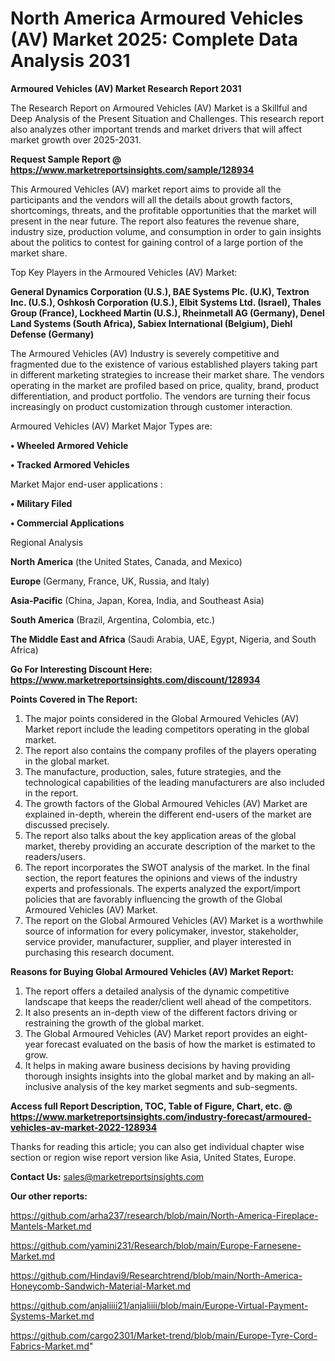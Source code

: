 # North America Armoured Vehicles (AV) Market 2025: Complete Data Analysis 2031

<strong>Armoured Vehicles (AV) Market Research Report 2031</strong>

The Research Report on Armoured Vehicles (AV) Market is a Skillful and Deep Analysis of the Present Situation and Challenges. This research report also analyzes other important trends and market drivers that will affect market growth over 2025-2031.

<strong>Request Sample Report @ <a href=https://www.marketreportsinsights.com/sample/128934>https://www.marketreportsinsights.com/sample/128934</a></strong>

This Armoured Vehicles (AV) market report aims to provide all the participants and the vendors will all the details about growth factors, shortcomings, threats, and the profitable opportunities that the market will present in the near future. The report also features the revenue share, industry size, production volume, and consumption in order to gain insights about the politics to contest for gaining control of a large portion of the market share.

Top Key Players in the Armoured Vehicles (AV) Market:

<strong>General Dynamics Corporation (U.S.), BAE Systems Plc. (U.K), Textron Inc. (U.S.), Oshkosh Corporation (U.S.), Elbit Systems Ltd. (Israel), Thales Group (France), Lockheed Martin (U.S.), Rheinmetall AG (Germany), Denel Land Systems (South Africa), Sabiex International (Belgium), Diehl Defense (Germany)</strong>

The Armoured Vehicles (AV) Industry is severely competitive and fragmented due to the existence of various established players taking part in different marketing strategies to increase their market share. The vendors operating in the market are profiled based on price, quality, brand, product differentiation, and product portfolio. The vendors are turning their focus increasingly on product customization through customer interaction.

Armoured Vehicles (AV) Market Major Types are:

<strong>• Wheeled Armored Vehicle

• Tracked Armored Vehicles</strong>

Market Major end-user applications :

<strong>• Military Filed

• Commercial Applications</strong>

Regional Analysis

</u><strong><b>North America</b></strong> (the United States, Canada, and Mexico)

<strong><b>Europe </b></strong>(Germany, France, UK, Russia, and Italy)

<strong><b>Asia-Pacific</b></strong> (China, Japan, Korea, India, and Southeast Asia)

<strong><b>South America</b></strong> (Brazil, Argentina, Colombia, etc.)

<strong><b>The Middle East and Africa</b></strong> (Saudi Arabia, UAE, Egypt, Nigeria, and South Africa)

<strong>Go For Interesting Discount Here: <a href=https://www.marketreportsinsights.com/discount/128934>https://www.marketreportsinsights.com/discount/128934</a></strong>

<strong>Points Covered in The Report:</strong>
<ol>
  <li>The major points considered in the Global Armoured Vehicles (AV) Market report include the leading competitors operating in the global market.</li>
  <li>The report also contains the company profiles of the players operating in the global market.</li>
  <li>The manufacture, production, sales, future strategies, and the technological capabilities of the leading manufacturers are also included in the report.</li>
  <li>The growth factors of the Global Armoured Vehicles (AV) Market are explained in-depth, wherein the different end-users of the market are discussed precisely.</li>
  <li>The report also talks about the key application areas of the global market, thereby providing an accurate description of the market to the readers/users.</li>
  <li>The report incorporates the SWOT analysis of the market. In the final section, the report features the opinions and views of the industry experts and professionals. The experts analyzed the export/import policies that are favorably influencing the growth of the Global Armoured Vehicles (AV) Market.</li>
  <li>The report on the Global Armoured Vehicles (AV) Market is a worthwhile source of information for every policymaker, investor, stakeholder, service provider, manufacturer, supplier, and player interested in purchasing this research document.</li>
</ol>
<strong>Reasons for Buying Global Armoured Vehicles (AV) Market Report:</strong>

<ol>
  <li>The report offers a detailed analysis of the dynamic competitive landscape that keeps the reader/client well ahead of the competitors.</li>
  <li>It also presents an in-depth view of the different factors driving or restraining the growth of the global market.</li>
  <li>The Global Armoured Vehicles (AV) Market report provides an eight-year forecast evaluated on the basis of how the market is estimated to grow.</li>
  <li>It helps in making aware business decisions by having providing thorough insights insights into the global market and by making an all-inclusive analysis of the key market segments and sub-segments.</li>
</ol>
<strong>Access full Report Description, TOC, Table of Figure, Chart, etc. @ <a href=https://www.marketreportsinsights.com/industry-forecast/armoured-vehicles-av-market-2022-128934>https://www.marketreportsinsights.com/industry-forecast/armoured-vehicles-av-market-2022-128934</a></strong>


Thanks for reading this article; you can also get individual chapter wise section or region wise report version like Asia, United States, Europe.

<strong>Contact Us:</strong>
sales@marketreportsinsights.com

<strong>Our other reports:</strong>

<a href=https://github.com/arha237/research/blob/main/North-America-Fireplace-Mantels-Market.md>https://github.com/arha237/research/blob/main/North-America-Fireplace-Mantels-Market.md</a>

<a href=https://github.com/yamini231/Research/blob/main/Europe-Farnesene-Market.md>https://github.com/yamini231/Research/blob/main/Europe-Farnesene-Market.md</a>

<a href=https://github.com/Hindavi9/Researchtrend/blob/main/North-America-Honeycomb-Sandwich-Material-Market.md>https://github.com/Hindavi9/Researchtrend/blob/main/North-America-Honeycomb-Sandwich-Material-Market.md</a>

<a href=https://github.com/anjaliiii21/anjaliiii/blob/main/Europe-Virtual-Payment-Systems-Market.md>https://github.com/anjaliiii21/anjaliiii/blob/main/Europe-Virtual-Payment-Systems-Market.md</a>

<a href=https://github.com/cargo2301/Market-trend/blob/main/Europe-Tyre-Cord-Fabrics-Market.md>https://github.com/cargo2301/Market-trend/blob/main/Europe-Tyre-Cord-Fabrics-Market.md</a>"
